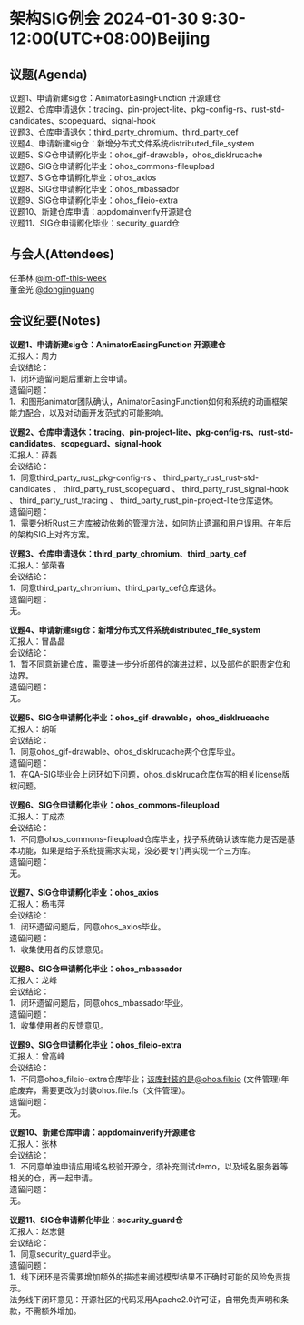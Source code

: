 # 架构SIG例会 2024-01-30 9:30-12:00(UTC+08:00)Beijing

## 议题(Agenda)

议题1、申请新建sig仓：AnimatorEasingFunction 开源建仓  
议题2、仓库申请退休：tracing、pin-project-lite、pkg-config-rs、rust-std-candidates、scopeguard、signal-hook  
议题3、仓库申请退休：third_party_chromium、third_party_cef  
议题4、申请新建sig仓：新增分布式文件系统distributed_file_system  
议题5、SIG仓申请孵化毕业：ohos_gif-drawable，ohos_disklrucache  
议题6、SIG仓申请孵化毕业：ohos_commons-fileupload  
议题7、SIG仓申请孵化毕业：ohos_axios  
议题8、SIG仓申请孵化毕业：ohos_mbassador  
议题9、SIG仓申请孵化毕业：ohos_fileio-extra  
议题10、新建仓库申请：appdomainverify开源建仓  
议题11、SIG仓申请孵化毕业：security_guard仓  

## 与会人(Attendees)

任革林 [@im-off-this-week](https://gitee.com/im-off-this-week)  
董金光 [@dongjinguang](https://gitee.com/dongjinguang)  

## 会议纪要(Notes)

**议题1、申请新建sig仓：AnimatorEasingFunction 开源建仓**  
汇报人：周力  
会议结论：  
1、闭环遗留问题后重新上会申请。  
遗留问题：  
1、和图形animator团队确认，AnimatorEasingFunction如何和系统的动画框架能力配合，以及对动画开发范式的可能影响。  

**议题2、仓库申请退休：tracing、pin-project-lite、pkg-config-rs、rust-std-candidates、scopeguard、signal-hook**  
汇报人：薛磊  
会议结论：  
1、同意third_party_rust_pkg-config-rs 、 third_party_rust_rust-std-candidates 、 third_party_rust_scopeguard 、 third_party_rust_signal-hook 、 third_party_rust_tracing 、 third_party_rust_pin-project-lite仓库退休。  
遗留问题：  
1、需要分析Rust三方库被动依赖的管理方法，如何防止遗漏和用户误用。在年后的架构SIG上对齐方案。  

**议题3、仓库申请退休：third_party_chromium、third_party_cef**  
汇报人：邹荣春  
会议结论：  
1、同意third_party_chromium、third_party_cef仓库退休。  
遗留问题：  
无。  

**议题4、申请新建sig仓：新增分布式文件系统distributed_file_system**  
汇报人：冒晶晶  
会议结论：  
1、暂不同意新建仓库，需要进一步分析部件的演进过程，以及部件的职责定位和边界。  
遗留问题：  
无。  

**议题5、SIG仓申请孵化毕业：ohos_gif-drawable，ohos_disklrucache**  
汇报人：胡昕  
会议结论：  
1、同意ohos_gif-drawable、ohos_disklrucache两个仓库毕业。  
遗留问题：  
1、在QA-SIG毕业会上闭环如下问题，ohos_disklruca仓库仿写的相关license版权问题。  

**议题6、SIG仓申请孵化毕业：ohos_commons-fileupload**  
汇报人：丁成杰  
会议结论：  
1、不同意ohos_commons-fileupload仓库毕业，找子系统确认该库能力是否是基本功能，如果是给子系统提需求实现，没必要专门再实现一个三方库。  
遗留问题：  
无。  

**议题7、SIG仓申请孵化毕业：ohos_axios**  
汇报人：杨韦萍  
会议结论：  
1、闭环遗留问题后，同意ohos_axios毕业。  
遗留问题：  
1、收集使用者的反馈意见。  

**议题8、SIG仓申请孵化毕业：ohos_mbassador**  
汇报人：龙峰  
会议结论：  
1、闭环遗留问题后，同意ohos_mbassador毕业。  
遗留问题：  
1、收集使用者的反馈意见。  

**议题9、SIG仓申请孵化毕业：ohos_fileio-extra**  
汇报人：曾高峰  
会议结论：  
1、不同意ohos_fileio-extra仓库毕业；该库封装的是@ohos.fileio (文件管理)年底废弃，需要更改为封装ohos.file.fs（文件管理）。  
遗留问题：  
无。  

**议题10、新建仓库申请：appdomainverify开源建仓**  
汇报人：张林  
会议结论：  
1、不同意单独申请应用域名校验开源仓，须补充测试demo，以及域名服务器等相关的仓，再一起申请。  
遗留问题：  
无。  

**议题11、SIG仓申请孵化毕业：security_guard仓**  
汇报人：赵志健  
会议结论：  
1、同意security_guard毕业。  
遗留问题：  
1、线下闭环是否需要增加额外的描述来阐述模型结果不正确时可能的风险免责提示。  
法务线下闭环意见：开源社区的代码采用Apache2.0许可证，自带免责声明和条款，不需额外增加。  
